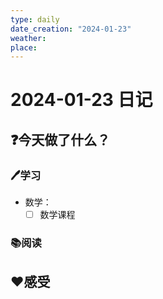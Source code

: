 ```yaml
---
type: daily
date_creation: "2024-01-23"
weather: 
place:
---
```

# 2024-01-23 日记

## ❓今天做了什么？
### 🖊学习
- 数学：
	- [ ] 数学课程      
### 📚阅读



## ❤感受




